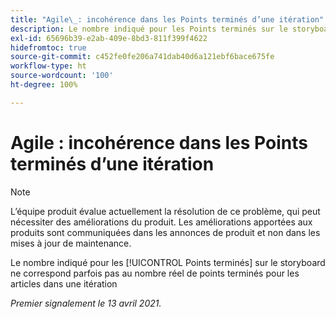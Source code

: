 ```yaml
---
title: "Agile\_: incohérence dans les Points terminés d’une itération"
description: Le nombre indiqué pour les Points terminés sur le storyboard ne correspond parfois pas au nombre réel de points terminés pour les articles dans une itération
exl-id: 65696b39-e2ab-409e-8bd3-811f399f4622
hidefromtoc: true
source-git-commit: c452fe0fe206a741dab40d6a121ebf6bace675fe
workflow-type: ht
source-wordcount: '100'
ht-degree: 100%

---
```


# Agile : incohérence dans les Points terminés d’une itération

>[!NOTE]
>
>L’équipe produit évalue actuellement la résolution de ce problème, qui peut nécessiter des améliorations du produit. Les améliorations apportées aux produits sont communiquées dans les annonces de produit et non dans les mises à jour de maintenance.

Le nombre indiqué pour les [!UICONTROL Points terminés] sur le storyboard ne correspond parfois pas au nombre réel de points terminés pour les articles dans une itération

_Premier signalement le 13 avril 2021._

